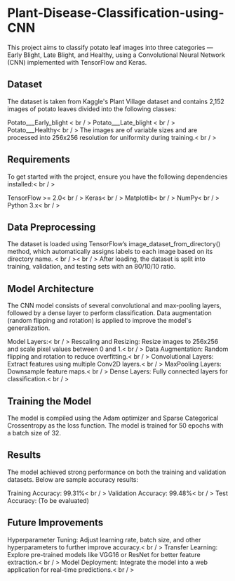 # Plant-Disease-Classification-using-CNN
This project aims to classify potato leaf images into three categories — Early Blight, Late Blight, and Healthy, using a Convolutional Neural Network (CNN) implemented with TensorFlow and Keras.

## Dataset
The dataset is taken from Kaggle's Plant Village dataset and contains 2,152 images of potato leaves divided into the following classes:

Potato___Early_blight < br / >
Potato___Late_blight < br / >
Potato___Healthy< br / >
The images are of variable sizes and are processed into 256x256 resolution for uniformity during training.< br / >

## Requirements
To get started with the project, ensure you have the following dependencies installed:< br / >

TensorFlow >= 2.0< br / >
Keras< br / >
Matplotlib< br / >
NumPy< br / >
Python 3.x< br / >

## Data Preprocessing
The dataset is loaded using TensorFlow’s image_dataset_from_directory() method, which automatically assigns labels to each image based on its directory name. < br / >< br / >
After loading, the dataset is split into training, validation, and testing sets with an 80/10/10 ratio.

## Model Architecture
The CNN model consists of several convolutional and max-pooling layers, followed by a dense layer to perform classification. Data augmentation (random flipping and rotation) is applied to improve the model's generalization.

Model Layers:< br / >
Rescaling and Resizing: Resize images to 256x256 and scale pixel values between 0 and 1.< br / >
Data Augmentation: Random flipping and rotation to reduce overfitting.< br / >
Convolutional Layers: Extract features using multiple Conv2D layers.< br / >
MaxPooling Layers: Downsample feature maps.< br / >
Dense Layers: Fully connected layers for classification.< br / >

## Training the Model
The model is compiled using the Adam optimizer and Sparse Categorical Crossentropy as the loss function. The model is trained for 50 epochs with a batch size of 32.

## Results
The model achieved strong performance on both the training and validation datasets. Below are sample accuracy results:

Training Accuracy: 99.31%< br / >
Validation Accuracy: 99.48%< br / >
Test Accuracy: (To be evaluated)

## Future Improvements
Hyperparameter Tuning: Adjust learning rate, batch size, and other hyperparameters to further improve accuracy.< br / >
Transfer Learning: Explore pre-trained models like VGG16 or ResNet for better feature extraction.< br / >
Model Deployment: Integrate the model into a web application for real-time predictions.< br / >
